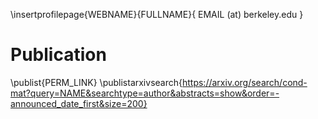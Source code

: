 \insertprofilepage{WEBNAME}{FULLNAME}{ EMAIL (at) berkeley.edu }

# Publication

\publist{PERM_LINK}
\publistarxivsearch{https://arxiv.org/search/cond-mat?query=NAME&searchtype=author&abstracts=show&order=-announced_date_first&size=200}

